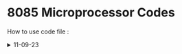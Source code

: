 # 8085 Microprocessor Codes 

How to use code file :

<details>
<summary>11-09-23</summary>

1. Add 2 numbers Stored in 2 Registers  
Code Exlplanation - [click here](https://github.com/kunalshah017/8085-Programming/blob/main/Practicals%20Code/11-09-23/Add_2_nos_stored_in_2_reg/Code%20Explanation.md)

2. Add 2 numbers one stored in register and another in memory location
Code Explanation - [click here](https://github.com/kunalshah017/8085-Programming/blob/main/Practicals%20Code/11-09-23/Add_2_nos_1_in_reg_1_in_memoryLoc/Code%20Explanation.md)

3. Add 2 numbers stored at 2 memory locations
Code Explanation - [click here](https://github.com/kunalshah017/8085-Programming/blob/main/Practicals%20Code/11-09-23/Add_2_nos_stored_at_2_memoryloc/Code%20Explanation.md)

4. Swap 2 numbers stored at 2 memory locations
Code Explanation - [click here](https://github.com/kunalshah017/8085-Programming/blob/main/Practicals%20Code/11-09-23/Swap_2_nos_stored_at_memoryloc/Code%20Explanation.md)

</details>
